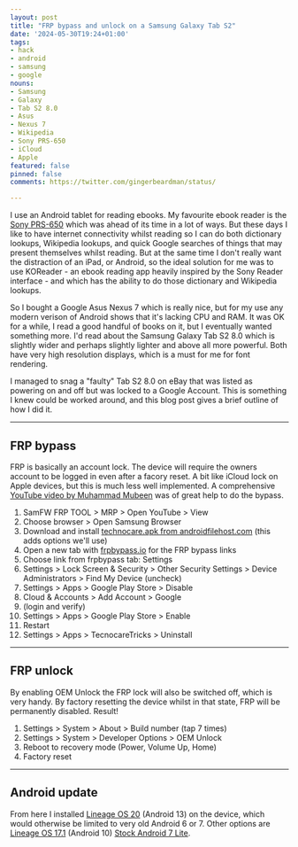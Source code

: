 ```yaml
---
layout: post
title: "FRP bypass and unlock on a Samsung Galaxy Tab S2"
date: '2024-05-30T19:24+01:00'
tags:
- hack
- android
- samsung
- google
nouns:
- Samsung
- Galaxy
- Tab S2 8.0
- Asus
- Nexus 7
- Wikipedia
- Sony PRS-650
- iCloud
- Apple
featured: false
pinned: false
comments: https://twitter.com/gingerbeardman/status/

---
```


I use an Android tablet for reading ebooks. My favourite ebook reader is the [Sony PRS-650](https://www.the-ebook-reader.com/sony-prs-650.html) which was ahead of its time in a lot of ways. But these days I like to have internet connectivity whilst reading so I can do both dictionary lookups, Wikipedia lookups, and quick Google searches of things that may present themselves whilst reading. But at the same time I don't really want the distraction of an iPad, or Android, so the ideal solution for me was to use KOReader - an ebook reading app heavily inspired by the Sony Reader interface - and which has the ability to do those dictionary and Wikipedia lookups.

So I bought a Google Asus Nexus 7 which is really nice, but for my use any modern verison of Android shows that it's lacking CPU and RAM. It was OK for a while, I read a good handful of books on it, but I eventually wanted something more. I'd read about the Samsung Galaxy Tab S2 8.0 which is slightly wider and perhaps slightly lighter and above all more powerful. Both have very high resolution displays, which is a must for me for font rendering.

I managed to snag a "faulty" Tab S2 8.0 on eBay that was listed as powering on and off but was locked to a Google Account. This is something I knew could be worked around, and this blog post gives a brief outline of how I did it.

----

## FRP bypass

FRP is basically an account lock. The device will require the owners account to be logged in even after a facory reset. A bit like iCloud lock on Apple devices, but this is much less well implemented. A comprehensive [YouTube video by Muhammad Mubeen](https://www.youtube.com/watch?v=R4g5KZFRM1Y) was of great help to do the bypass.

1. SamFW FRP TOOL > MRP > Open YouTube > View
1. Choose browser > Open Samsung Browser
1. Download and install [technocare.apk from androidfilehost.com](https://androidfilehost.com/?fid=5862345805528059176) (this adds options we'll use)
1. Open a new tab with [frpbypass.io](https://frpbypass.io) for the FRP bypass links
1. Choose link from frpbypass tab: Settings
1. Settings > Lock Screen & Security > Other Security Settings > Device Administrators > Find My Device (uncheck)
1. Settings > Apps > Google Play Store > Disable
1. Cloud & Accounts > Add Account > Google
1. (login and verify)
1. Settings > Apps > Google Play Store > Enable
1. Restart 
1. Settings > Apps > TecnocareTricks > Uninstall

----

## FRP unlock

By enabling OEM Unlock the FRP lock will also be switched off, which is very handy. By factory resetting the device whilst in that state, FRP will be permanently disabled. Result!

1. Settings > System > About > Build number (tap 7 times)
1. Settings > System > Developer Options > OEM Unlock
1. Reboot to recovery mode (Power, Volume Up, Home)
1. Factory reset

----

## Android update

From here I installed [Lineage OS 20](https://xdaforums.com/t/unofficial-rom-alpha-lineageos-20-for-sm-t713-may-16-2024.4667460/) (Android 13) on the device, which would otherwise be limited to very old Android 6 or 7. Other options are [Lineage OS 17.1](https://xdaforums.com/t/rom-unofficial-10-lineageos-17-1-t713-t719-t813-t819.4070161/page-58) (Android 10) [Stock Android 7 Lite](https://xdaforums.com/t/rom-7-0-nougat-abandoned-stock-lite-v8-t713-t813.3746583/).